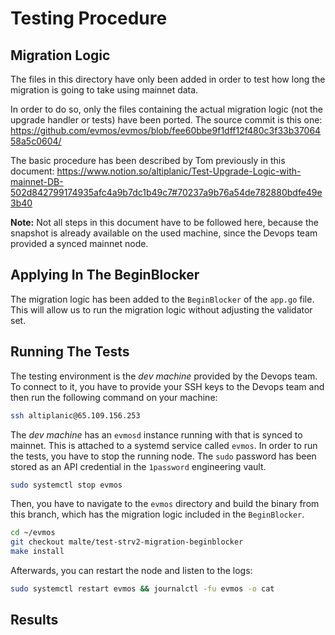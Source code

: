 # Testing Procedure

## Migration Logic

The files in this directory have only been added in order to test
how long the migration is going to take using mainnet data.

In order to do so, only the files containing the actual migration logic
(not the upgrade handler or tests) have been ported.
The source commit is this one:
https://github.com/evmos/evmos/blob/fee60bbe9f1dff12f480c3f33b3706458a5c0604/

The basic procedure has been described by Tom previously in this document:
https://www.notion.so/altiplanic/Test-Upgrade-Logic-with-mainnet-DB-502d842799174935afc4a9b7dc1b49c7#70237a9b76a54de782880bdfe49e3b40

**Note:** Not all steps in this document have to be followed here,
because the snapshot is already available on the used machine,
since the Devops team provided a synced mainnet node.

## Applying In The BeginBlocker

The migration logic has been added to the `BeginBlocker` of the `app.go` file.
This will allow us to run the migration logic without adjusting the validator set.

## Running The Tests

The testing environment is the _dev machine_ provided by the Devops team.
To connect to it, you have to provide your SSH keys to the Devops team
and then run the following command on your machine:

```bash
ssh altiplanic@65.109.156.253
```

The _dev machine_ has an `evmosd` instance running with that is synced to mainnet.
This is attached to a systemd service called `evmos`.
In order to run the tests, you have to stop the running node.
The `sudo` password has been stored as an API credential
in the `1password` engineering vault.

```bash
sudo systemctl stop evmos
```

Then, you have to navigate to the `evmos` directory
and build the binary from this branch, which has the migration logic included in the `BeginBlocker`.

```bash
cd ~/evmos
git checkout malte/test-strv2-migration-beginblocker
make install
```

Afterwards, you can restart the node and listen to the logs:

```bash
sudo systemctl restart evmos && journalctl -fu evmos -o cat
```

## Results

